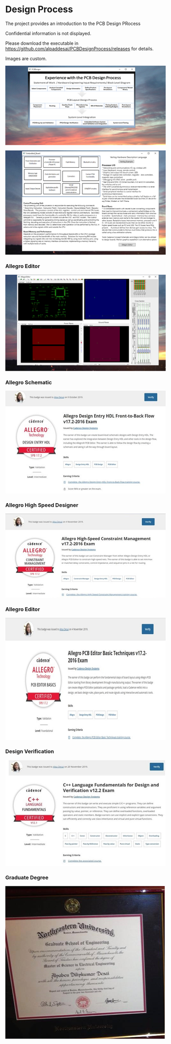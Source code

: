 #  Design Process

The project provides an introduction to the PCB Design PRocess

Confidential information is not displayed. 

Please download the executable in https://github.com/alpaddesai/PCBDesignProcess/releases for details. 

Images are custom. 

![image](PCB1.png)

![image](EmbeddedHardwareImage.png)

### Allegro Editor
![image](AllegroEditorImage.png)

 
### Allegro Schematic
![image](AllegroCertificate.jpg)

### Allegro High Speed Designer
![image](AllegroHighSpeedConstraintManager.jpg)

### Allegro Editor
![image](AllegroEditorCertificate.jpg)

### Design Verification
![image](CplusplusDVCertificate.jpg)

### Graduate Degree
![image](NEU_MS.png)

